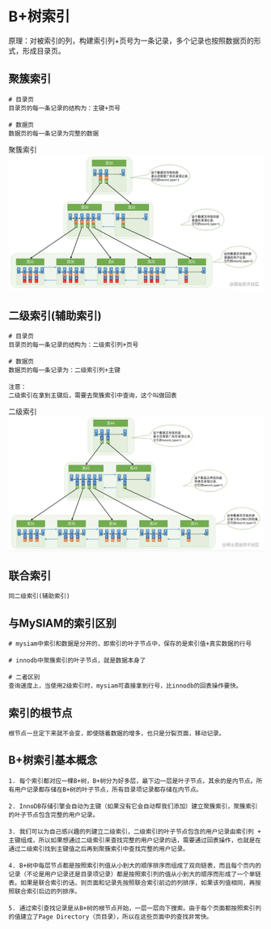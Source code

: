 # B+树索引
原理：对被索引的列，构建索引列+页号为一条记录，多个记录也按照数据页的形式，形成目录页。

## 聚簇索引
```
# 目录页
目录页的每一条记录的结构为：主键+页号

# 数据页
数据页的每一条记录为完整的数据
```
聚簇索引
![聚簇索引](./pic/聚簇索引.png)

## 二级索引(辅助索引)
```
# 目录页
目录页的每一条记录的结构为：二级索引列+页号

# 数据页
数据页的每一条记录为：二级索引列+主键

注意：
二级索引在拿到主键后，需要去聚簇索引中查询，这个叫做回表
```
二级索引
![二级索引](./pic/二级索引.png)

## 联合索引
```
同二级索引(辅助索引)
```

## 与MySIAM的索引区别
```
# mysiam中索引和数据是分开的，即索引的叶子节点中，保存的是索引值+真实数据的行号

# innodb中聚簇索引的叶子节点，就是数据本身了

# 二者区别
查询速度上，当使用2级索引时，mysiam可直接拿到行号，比innodb的回表操作要快。
```

## 索引的根节点
```
根节点一旦定下来就不会变，即使随着数据的增多，也只是分裂页面，移动记录。
```

## B+树索引基本概念
```
1. 每个索引都对应一棵B+树，B+树分为好多层，最下边一层是叶子节点，其余的是内节点。所有用户记录都存储在B+树的叶子节点，所有目录项记录都存储在内节点。

2. InnoDB存储引擎会自动为主键（如果没有它会自动帮我们添加）建立聚簇索引，聚簇索引的叶子节点包含完整的用户记录。

3. 我们可以为自己感兴趣的列建立二级索引，二级索引的叶子节点包含的用户记录由索引列 + 主键组成，所以如果想通过二级索引来查找完整的用户记录的话，需要通过回表操作，也就是在通过二级索引找到主键值之后再到聚簇索引中查找完整的用户记录。

4. B+树中每层节点都是按照索引列值从小到大的顺序排序而组成了双向链表，而且每个页内的记录（不论是用户记录还是目录项记录）都是按照索引列的值从小到大的顺序而形成了一个单链表。如果是联合索引的话，则页面和记录先按照联合索引前边的列排序，如果该列值相同，再按照联合索引后边的列排序。

5. 通过索引查找记录是从B+树的根节点开始，一层一层向下搜索。由于每个页面都按照索引列的值建立了Page Directory（页目录），所以在这些页面中的查找非常快。
```


